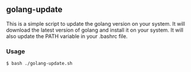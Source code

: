 ## golang-update

This is a simple script to update the golang version on your system. It will download the latest version of golang and install it on your system. It will also update the PATH variable in your .bashrc file.

### Usage

```bash
$ bash ./golang-update.sh
```
